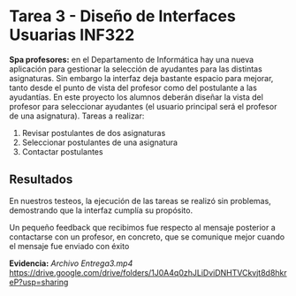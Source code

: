# Tarea 3 - Diseño de Interfaces Usuarias INF322

**Spa profesores:** en el Departamento de Informática hay una nueva aplicación para gestionar la selección de ayudantes para las distintas asignaturas. Sin embargo la interfaz deja bastante espacio para mejorar, tanto desde el punto de vista del profesor como del postulante a las ayudantías. En este proyecto los alumnos deberán diseñar la vista del profesor para seleccionar ayudantes (el usuario principal será el profesor de una asignatura). Tareas a realizar:
   1. Revisar postulantes de dos asignaturas
   2. Seleccionar postulantes de una asignatura
   3. Contactar postulantes
   
## Resultados
En nuestros testeos, la ejecución de las tareas se realizó sin problemas, demostrando que la interfaz cumplía su propósito.

Un pequeño feedback que recibimos fue respecto al mensaje posterior a contactarse con un profesor, en concreto, que se comunique mejor cuando el mensaje fue enviado con éxito

**Evidencia:** *Archivo Entrega3.mp4* https://drive.google.com/drive/folders/1J0A4q0zhJLiDviDNHTVCkvjt8d8hkreP?usp=sharing
